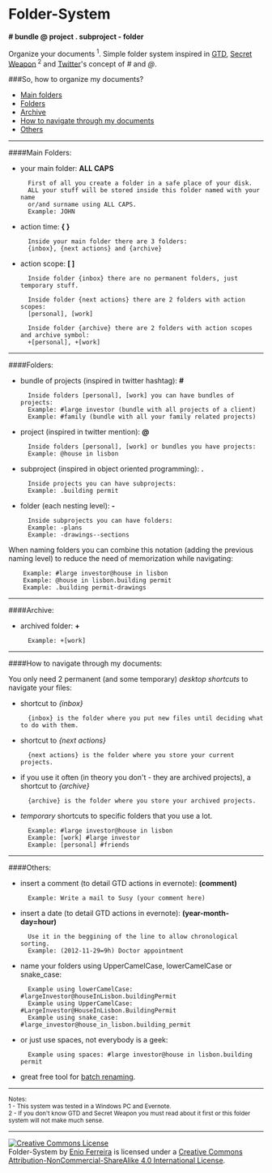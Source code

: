 Folder-System
=============
**# bundle @ project . subproject - folder**

Organize your documents<sup> 1</sup>. Simple folder system inspired in [GTD](http://en.wikipedia.org/wiki/Getting_Things_Done), [Secret Weapon](http://www.thesecretweapon.org/media/Manifesto/The-Secret-Weapon-Manifesto.pdf)<sup> 2</sup> and [Twitter](https://twitter.com/)'s concept of *#* and *@*. 

###So, how to organize my documents?

- [Main folders](#main-folders)
- [Folders](#folders)
- [Archive](#archive)
- [How to navigate through my documents](#how-to-navigate-through-my-documents)
- [Others](#others)

---
####Main Folders:

- your main folder: **ALL CAPS**

        First of all you create a folder in a safe place of your disk.
        ALL your stuff will be stored inside this folder named with your name 
        or/and surname using ALL CAPS.
        Example: JOHN

- action time: **{ }**
    
        Inside your main folder there are 3 folders:
        {inbox}, {next actions} and {archive}
    
- action scope: **[ ]** 

        Inside folder {inbox} there are no permanent folders, just temporary stuff.

        Inside folder {next actions} there are 2 folders with action scopes:
        [personal], [work]
    
        Inside folder {archive} there are 2 folders with action scopes and archive symbol: 
        +[personal], +[work]

---
####Folders:

- bundle of projects (inspired in twitter hashtag): **#**
    
        Inside folders [personal], [work] you can have bundles of projects:
        Example: #large investor (bundle with all projects of a client)
        Example: #family (bundle with all your family related projects)

- project (inspired in twitter mention): **@**
    	
    	Inside folders [personal], [work] or bundles you have projects:
        Example: @house in lisbon

- subproject (inspired in object oriented programming): **.**
    	
    	Inside projects you can have subprojects:
        Example: .building permit

- folder (each nesting level): **-**
    	
    	Inside subprojects you can have folders:
        Example: -plans
        Example: -drawings--sections

When naming folders you can combine this notation (adding the previous naming level) 
to reduce the need of memorization while navigating:

        Example: #large investor@house in lisbon
        Example: @house in lisbon.building permit
        Example: .building permit-drawings
    
---
####Archive:

- archived folder: **+**
    
        Example: +[work]

---
####How to navigate through my documents:

You only need 2 permanent (and some temporary) *desktop shortcuts* to navigate your files: 
		
- shortcut to *{inbox}*

		{inbox} is the folder where you put new files until deciding what to do with them.
		
- shortcut to *{next actions}*

		{next actions} is the folder where you store your current projects.

- if you use it often (in theory you don't - they are archived projects), a shortcut to *{archive}*

		{archive} is the folder where you store your archived projects.

- *temporary* shortcuts to specific folders that you use a lot.

		Example: #large investor@house in lisbon
		Example: [work] #large investor
		Example: [personal] #friends

---    
####Others: 

- insert a comment (to detail GTD actions in evernote): **(comment)**

        Example: Write a mail to Susy (your comment here)

- insert a date (to detail GTD actions in evernote): **(year-month-day=hour)**

        Use it in the beggining of the line to allow chronological sorting.
        Example: (2012-11-29=9h) Doctor appointment
        
- name your folders using UpperCamelCase, lowerCamelCase or snake_case: 

        Example using lowerCamelCase: #largeInvestor@houseInLisbon.buildingPermit
        Example using UpperCamelCase: #LargeInvestor@HouseInLisbon.BuildingPermit
        Example using snake_case: #large_investor@house_in_lisbon.building_permit

- or just use spaces, not everybody is a geek:

        Example using spaces: #large investor@house in lisbon.building permit

- great free tool for [batch renaming](http://www.bulkrenameutility.co.uk/Screenshots.php).

---

<sup>Notes:</sup><br>
<sup>1 - This system was tested in a Windows PC and Evernote.</sup><br>
<sup>2 - If you don't know GTD and Secret Weapon you must read about it first or this folder system will not make much sense.</sup>

---

<a rel="license" href="http://creativecommons.org/licenses/by-nc-sa/4.0/"><img alt="Creative Commons License" style="border-width:0" src="https://i.creativecommons.org/l/by-nc-sa/4.0/88x31.png" /></a><br /><span xmlns:dct="http://purl.org/dc/terms/" property="dct:title">Folder-System</span> by <a xmlns:cc="http://creativecommons.org/ns#" href="http://enioferreira.com/" property="cc:attributionName" rel="cc:attributionURL">Enio Ferreira</a> is licensed under a <a rel="license" href="http://creativecommons.org/licenses/by-nc-sa/4.0/">Creative Commons Attribution-NonCommercial-ShareAlike 4.0 International License</a>.